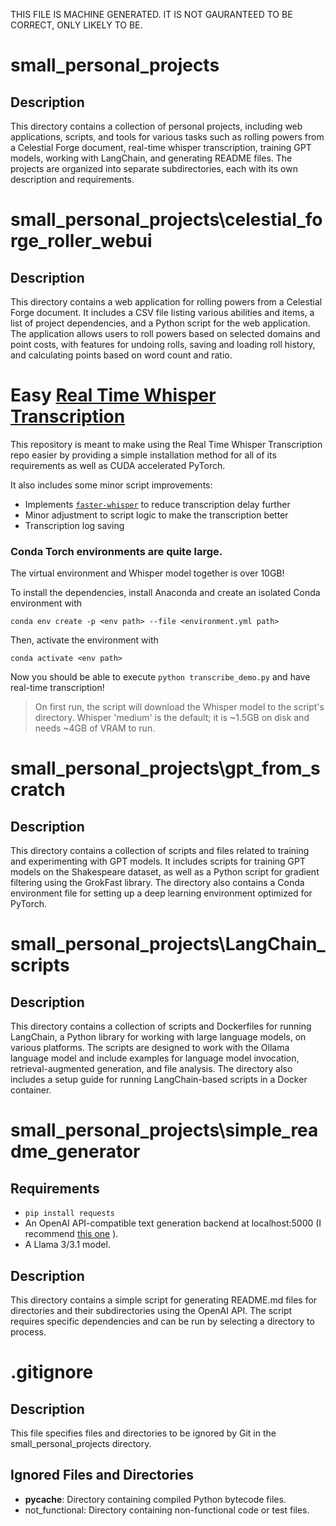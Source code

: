 THIS FILE IS MACHINE GENERATED. IT IS NOT GAURANTEED TO BE CORRECT, ONLY LIKELY TO BE.

# small_personal_projects
## Description
This directory contains a collection of personal projects, including web applications, scripts, and tools for various tasks such as rolling powers from a Celestial Forge document, real-time whisper transcription, training GPT models, working with LangChain, and generating README files. The projects are organized into separate subdirectories, each with its own description and requirements.

# small_personal_projects\celestial_forge_roller_webui
## Description
This directory contains a web application for rolling powers from a Celestial Forge document. It includes a CSV file listing various abilities and items, a list of project dependencies, and a Python script for the web application. The application allows users to roll powers based on selected domains and point costs, with features for undoing rolls, saving and loading roll history, and calculating points based on word count and ratio.

# Easy [Real Time Whisper Transcription](https://github.com/davabase/whisper_real_time)

This repository is meant to make using the Real Time Whisper Transcription repo easier by providing a simple installation method for all of its requirements as well as CUDA accelerated PyTorch. 

It also includes some minor script improvements:
- Implements [`faster-whisper`](https://github.com/SYSTRAN/faster-whisper) to reduce transcription delay further
- Minor adjustment to script logic to make the transcription better
- Transcription log saving

### Conda Torch environments are quite large. 
The virtual environment and Whisper model together is over 10GB!

To install the dependencies, install Anaconda and create an isolated Conda environment with 
```
conda env create -p <env path> --file <environment.yml path>
``` 
Then, activate the environment with 
```
conda activate <env path>
```

Now you should be able to execute `python transcribe_demo.py` and have real-time transcription!
>On first run, the script will download the Whisper model to the script's directory.
>Whisper 'medium' is the default; it is ~1.5GB on disk and needs ~4GB of VRAM to run.


# small_personal_projects\gpt_from_scratch
## Description
This directory contains a collection of scripts and files related to training and experimenting with GPT models. It includes scripts for training GPT models on the Shakespeare dataset, as well as a Python script for gradient filtering using the GrokFast library. The directory also contains a Conda environment file for setting up a deep learning environment optimized for PyTorch.

# small_personal_projects\LangChain_scripts
## Description
This directory contains a collection of scripts and Dockerfiles for running LangChain, a Python library for working with large language models, on various platforms. The scripts are designed to work with the Ollama language model and include examples for language model invocation, retrieval-augmented generation, and file analysis. The directory also includes a setup guide for running LangChain-based scripts in a Docker container.

# small_personal_projects\simple_readme_generator
## Requirements
- `pip install requests`
- An OpenAI API-compatible text generation backend at localhost:5000 (I recommend [this one](https://github.com/oobabooga/text-generation-webui) ).
- A Llama 3/3.1 model.
## Description
This directory contains a simple script for generating README.md files for directories and their subdirectories using the OpenAI API. The script requires specific dependencies and can be run by selecting a directory to process.

# .gitignore
## Description
This file specifies files and directories to be ignored by Git in the small_personal_projects directory.

## Ignored Files and Directories
- __pycache__: Directory containing compiled Python bytecode files.
- not_functional: Directory containing non-functional code or test files.